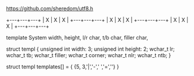 https://github.com/sheredom/utf8.h

+---+---+---+
| X | X | X |
+---+---+---+
| X | X | X |
+---+---+---+
| X | X | X |
+---+---+---+


template System
width,
height,
l/r char,
t/b char,
filler char,

struct templ {
   unsigned int width: 3;
   unsigned int height: 2;
   wchar_t lr;
   wchar_t tb;
   wchar_t filler;
   wchar_t corner;
   wchar_t nlr;
   wchar_t ntb;
}

struct templ templates[] = {
   {5, 3,'|','-',' ','=',''}
}
